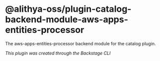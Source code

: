 # @alithya-oss/plugin-catalog-backend-module-aws-apps-entities-processor

The aws-apps-entities-processor backend module for the catalog plugin.

_This plugin was created through the Backstage CLI_
